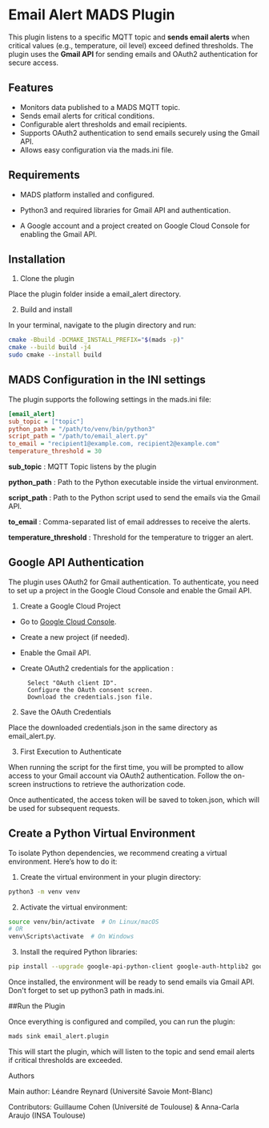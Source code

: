 # Email Alert MADS Plugin

This plugin listens to a specific MQTT topic and **sends email alerts** when critical values (e.g., temperature, oil level) exceed defined thresholds. The plugin uses the **Gmail API** for sending emails and OAuth2 authentication for secure access.

## Features

* Monitors data published to a MADS MQTT topic.
* Sends email alerts for critical conditions.
* Configurable alert thresholds and email recipients.
* Supports OAuth2 authentication to send emails securely using the Gmail API.
* Allows easy configuration via the mads.ini file.

## Requirements

* MADS platform installed and configured.

* Python3 and required libraries for Gmail API and authentication.

* A Google account and a project created on Google Cloud Console for enabling the Gmail API.

## Installation

1. Clone the plugin

Place the plugin folder inside a email_alert directory.

2. Build and install

In your terminal, navigate to the plugin directory and run:

```bash
cmake -Bbuild -DCMAKE_INSTALL_PREFIX="$(mads -p)"
cmake --build build -j4
sudo cmake --install build
```

## MADS Configuration in the INI settings

The plugin supports the following settings in the mads.ini file:

```ini
[email_alert]
sub_topic = ["topic"] 
python_path = "/path/to/venv/bin/python3"
script_path = "/path/to/email_alert.py"
to_email = "recipient1@example.com, recipient2@example.com"
temperature_threshold = 30
```

**sub_topic** : MQTT Topic listens by the plugin

**python_path** : Path to the Python executable inside the virtual environment.

**script_path** : Path to the Python script used to send the emails via the Gmail API.

**to_email** : Comma-separated list of email addresses to receive the alerts.

**temperature_threshold** : Threshold for the temperature to trigger an alert.

## Google API Authentication

The plugin uses OAuth2 for Gmail authentication. To authenticate, you need to set up a project in the Google Cloud Console and enable the Gmail API.

1. Create a Google Cloud Project

* Go to [Google Cloud Console](https://console.cloud.google.com).
* Create a new project (if needed).
* Enable the Gmail API.
* Create OAuth2 credentials for the application :

        Select "OAuth client ID".
        Configure the OAuth consent screen.
        Download the credentials.json file.

2. Save the OAuth Credentials

Place the downloaded credentials.json in the same directory as email_alert.py.

3. First Execution to Authenticate

When running the script for the first time, you will be prompted to allow access to your Gmail account via OAuth2 authentication. Follow the on-screen instructions to retrieve the authorization code.

Once authenticated, the access token will be saved to token.json, which will be used for subsequent requests.

## Create a Python Virtual Environment

To isolate Python dependencies, we recommend creating a virtual environment. Here’s how to do it:

1. Create the virtual environment in your plugin directory:

```bash
python3 -m venv venv
```
2. Activate the virtual environment:

```bash
source venv/bin/activate  # On Linux/macOS
# OR
venv\Scripts\activate  # On Windows
```

3. Install the required Python libraries:

```bash
pip install --upgrade google-api-python-client google-auth-httplib2 google-auth-oauthlib
```

Once installed, the environment will be ready to send emails via Gmail API.
Don't forget to set up python3 path in mads.ini.

##Run the Plugin

Once everything is configured and compiled, you can run the plugin:

```bash
mads sink email_alert.plugin
```

This will start the plugin, which will listen to the topic and send email alerts if critical thresholds are exceeded.

Authors

Main author:
Léandre Reynard (Université Savoie Mont-Blanc)

Contributors:
Guillaume Cohen (Université de Toulouse) &
Anna-Carla Araujo (INSA Toulouse)
